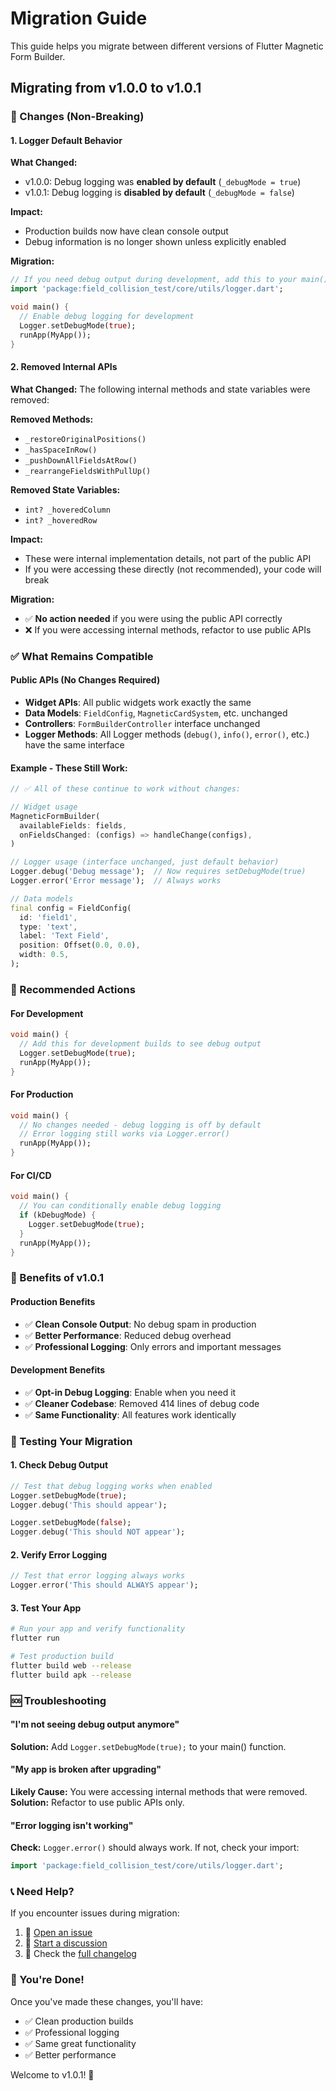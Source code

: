 # Migration Guide

This guide helps you migrate between different versions of Flutter Magnetic Form Builder.

## Migrating from v1.0.0 to v1.0.1

### 🔧 Changes (Non-Breaking)

#### 1. Logger Default Behavior

**What Changed:**
- v1.0.0: Debug logging was **enabled by default** (`_debugMode = true`)
- v1.0.1: Debug logging is **disabled by default** (`_debugMode = false`)

**Impact:**
- Production builds now have clean console output
- Debug information is no longer shown unless explicitly enabled

**Migration:**
```dart
// If you need debug output during development, add this to your main():
import 'package:field_collision_test/core/utils/logger.dart';

void main() {
  // Enable debug logging for development
  Logger.setDebugMode(true);
  runApp(MyApp());
}
```

#### 2. Removed Internal APIs

**What Changed:**
The following internal methods and state variables were removed:

**Removed Methods:**
- `_restoreOriginalPositions()`
- `_hasSpaceInRow()`
- `_pushDownAllFieldsAtRow()`
- `_rearrangeFieldsWithPullUp()`

**Removed State Variables:**
- `int? _hoveredColumn`
- `int? _hoveredRow`

**Impact:**
- These were internal implementation details, not part of the public API
- If you were accessing these directly (not recommended), your code will break

**Migration:**
- ✅ **No action needed** if you were using the public API correctly
- ❌ If you were accessing internal methods, refactor to use public APIs

### ✅ What Remains Compatible

#### Public APIs (No Changes Required)
- **Widget APIs**: All public widgets work exactly the same
- **Data Models**: `FieldConfig`, `MagneticCardSystem`, etc. unchanged
- **Controllers**: `FormBuilderController` interface unchanged
- **Logger Methods**: All Logger methods (`debug()`, `info()`, `error()`, etc.) have the same interface

#### Example - These Still Work:
```dart
// ✅ All of these continue to work without changes:

// Widget usage
MagneticFormBuilder(
  availableFields: fields,
  onFieldsChanged: (configs) => handleChange(configs),
)

// Logger usage (interface unchanged, just default behavior)
Logger.debug('Debug message');  // Now requires setDebugMode(true)
Logger.error('Error message');  // Always works

// Data models
final config = FieldConfig(
  id: 'field1',
  type: 'text',
  label: 'Text Field',
  position: Offset(0.0, 0.0),
  width: 0.5,
);
```

### 🔧 Recommended Actions

#### For Development
```dart
void main() {
  // Add this for development builds to see debug output
  Logger.setDebugMode(true);
  runApp(MyApp());
}
```

#### For Production
```dart
void main() {
  // No changes needed - debug logging is off by default
  // Error logging still works via Logger.error()
  runApp(MyApp());
}
```

#### For CI/CD
```dart
void main() {
  // You can conditionally enable debug logging
  if (kDebugMode) {
    Logger.setDebugMode(true);
  }
  runApp(MyApp());
}
```

### 🎯 Benefits of v1.0.1

#### Production Benefits
- ✅ **Clean Console Output**: No debug spam in production
- ✅ **Better Performance**: Reduced debug overhead
- ✅ **Professional Logging**: Only errors and important messages

#### Development Benefits
- ✅ **Opt-in Debug Logging**: Enable when you need it
- ✅ **Cleaner Codebase**: Removed 414 lines of debug code
- ✅ **Same Functionality**: All features work identically

### 🧪 Testing Your Migration

#### 1. Check Debug Output
```dart
// Test that debug logging works when enabled
Logger.setDebugMode(true);
Logger.debug('This should appear');

Logger.setDebugMode(false);
Logger.debug('This should NOT appear');
```

#### 2. Verify Error Logging
```dart
// Test that error logging always works
Logger.error('This should ALWAYS appear');
```

#### 3. Test Your App
```bash
# Run your app and verify functionality
flutter run

# Test production build
flutter build web --release
flutter build apk --release
```

### 🆘 Troubleshooting

#### "I'm not seeing debug output anymore"
**Solution:** Add `Logger.setDebugMode(true);` to your main() function.

#### "My app is broken after upgrading"
**Likely Cause:** You were accessing internal methods that were removed.
**Solution:** Refactor to use public APIs only.

#### "Error logging isn't working"
**Check:** `Logger.error()` should always work. If not, check your import:
```dart
import 'package:field_collision_test/core/utils/logger.dart';
```

### 📞 Need Help?

If you encounter issues during migration:
1. 🐛 [Open an issue](https://github.com/yourusername/flutter-magnetic-form-builder/issues)
2. 💬 [Start a discussion](https://github.com/yourusername/flutter-magnetic-form-builder/discussions)
3. 📖 Check the [full changelog](CHANGELOG.md)

### 🎉 You're Done!

Once you've made these changes, you'll have:
- ✅ Clean production builds
- ✅ Professional logging
- ✅ Same great functionality
- ✅ Better performance

Welcome to v1.0.1! 🚀